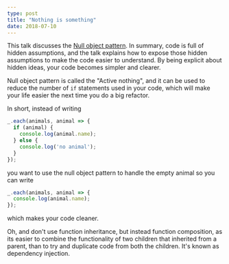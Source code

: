 ```yaml
---
type: post
title: "Nothing is something"
date: 2018-07-10
---
```


This talk discusses the [Null object pattern](https://www.youtube.com/watch?v=OMPfEXIlTVE).
In summary, code is full of hidden assumptions,
and the talk explains how to expose those hidden assumptions to make the code easier to understand.
By being explicit about hidden ideas, your code becomes simpler and clearer.

Null object pattern is called the "Active nothing",
and it can be used to reduce the number of `if` statements used in your code,
which will make your life easier the next time you do a big refactor.

In short, instead of writing

```js
_.each(animals, animal => {
  if (animal) {
    console.log(animal.name);
  } else {
    console.log('no animal');
  }
});
```

you want to use the null object pattern to handle the empty animal so you can write
```js
_.each(animals, animal => {
  console.log(animal.name);
});
```

which makes your code cleaner.

Oh, and don't use function inheritance, but instead function composition,
as its easier to combine the functionality of two children that inherited
from a parent, than to try and duplicate code from both the children.
It's known as dependency injection.






